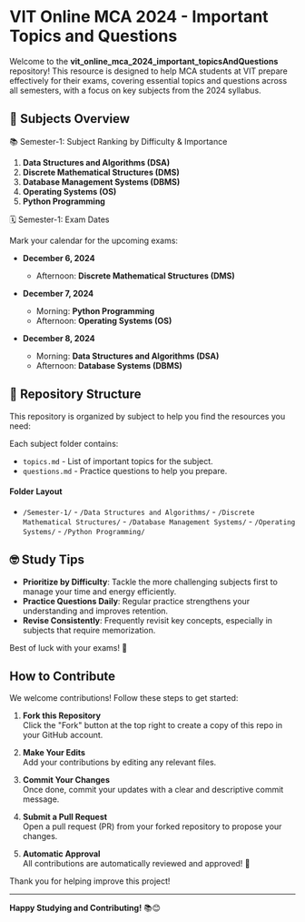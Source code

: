# VIT Online MCA 2024 - Important Topics and Questions

Welcome to the **vit_online_mca_2024_important_topicsAndQuestions** repository! This resource is designed to help MCA students at VIT prepare effectively for their exams, covering essential topics and questions across all semesters, with a focus on key subjects from the 2024 syllabus.

## 📘 Subjects Overview

📚 Semester-1: Subject Ranking by Difficulty & Importance

1. **Data Structures and Algorithms (DSA)**
2. **Discrete Mathematical Structures (DMS)**
3. **Database Management Systems (DBMS)**
4. **Operating Systems (OS)**
5. **Python Programming**

🗓️ Semester-1: Exam Dates

Mark your calendar for the upcoming exams:

- **December 6, 2024**
  - Afternoon: **Discrete Mathematical Structures (DMS)**

- **December 7, 2024**
  - Morning: **Python Programming**
  - Afternoon: **Operating Systems (OS)**

- **December 8, 2024**
  - Morning: **Data Structures and Algorithms (DSA)**
  - Afternoon: **Database Systems (DBMS)**

## 📂 Repository Structure

This repository is organized by subject to help you find the resources you need:

Each subject folder contains:
- `topics.md` - List of important topics for the subject.
- `questions.md` - Practice questions to help you prepare.

#### Folder Layout

- `/Semester-1/`
      - `/Data Structures and Algorithms/`
      - `/Discrete Mathematical Structures/`
      - `/Database Management Systems/`
      - `/Operating Systems/`
      - `/Python Programming/`

## 🤓 Study Tips

- **Prioritize by Difficulty**: Tackle the more challenging subjects first to manage your time and energy efficiently.
- **Practice Questions Daily**: Regular practice strengthens your understanding and improves retention.
- **Revise Consistently**: Frequently revisit key concepts, especially in subjects that require memorization.

Best of luck with your exams! 🚀

## How to Contribute

We welcome contributions! Follow these steps to get started:

1. **Fork this Repository**  
   Click the "Fork" button at the top right to create a copy of this repo in your GitHub account.

2. **Make Your Edits**  
   Add your contributions by editing any relevant files.

3. **Commit Your Changes**  
   Once done, commit your updates with a clear and descriptive commit message.

4. **Submit a Pull Request**  
   Open a pull request (PR) from your forked repository to propose your changes.

5. **Automatic Approval**  
   All contributions are automatically reviewed and approved! 🎉

Thank you for helping improve this project!

---

**Happy Studying and Contributing!** 📚😊
